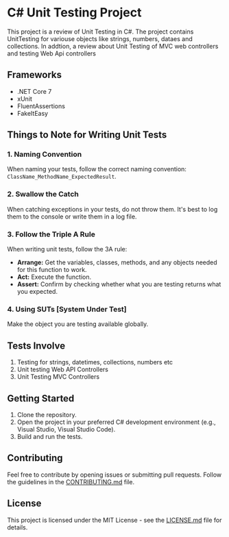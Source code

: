# C# Unit Testing Project

This project is a review of Unit Testing in C#. The project contains UnitTesting for variouse objects like strings, numbers, dataes and collections. In addtion, a review about Unit Testing of MVC web controllers and testing Web Api controllers

## Frameworks

- .NET Core 7
- xUnit
- FluentAssertions
- FakeItEasy

## Things to Note for Writing Unit Tests

### 1. Naming Convention

When naming your tests, follow the correct naming convention: `ClassName_MethodName_ExpectedResult`.

### 2. Swallow the Catch

When catching exceptions in your tests, do not throw them. It's best to log them to the console or write them in a log file.

### 3. Follow the Triple A Rule

When writing unit tests, follow the 3A rule:

- **Arrange:** Get the variables, classes, methods, and any objects needed for this function to work.
- **Act:** Execute the function.
- **Assert:** Confirm by checking whether what you are testing returns what you expected.

### 4. Using SUTs [System Under Test]

Make the object you are testing available globally.

## Tests Involve

1. Testing for strings, datetimes, collections, numbers etc
2. Unit testing Web API Controllers
3. Unit Testing MVC Controllers

## Getting Started

1. Clone the repository.
2. Open the project in your preferred C# development environment (e.g., Visual Studio, Visual Studio Code).
3. Build and run the tests.

## Contributing

Feel free to contribute by opening issues or submitting pull requests. Follow the guidelines in the [CONTRIBUTING.md](CONTRIBUTING.md) file.

## License

This project is licensed under the MIT License - see the [LICENSE.md](LICENSE.md) file for details.
